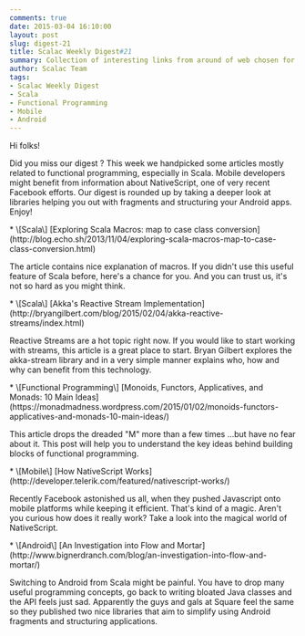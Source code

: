 ```yaml
---
comments: true
date: 2015-03-04 16:10:00
layout: post
slug: digest-21
title: Scalac Weekly Digest#21
summary: Collection of interesting links from around of web chosen for you by Scalac team
author: Scalac Team
tags:
- Scalac Weekly Digest
- Scala
- Functional Programming
- Mobile
- Android
---
```


Hi folks!

Did you miss our digest ? This week we handpicked some articles mostly related to functional programming, especially in Scala. Mobile developers might benefit from information about NativeScript, one of very recent Facebook efforts. Our digest is rounded up by taking a deeper look at libraries helping you out with fragments and structuring your Android apps. Enjoy! 

<p id="1"></p>
* \[Scala\] [Exploring Scala Macros: map to case class conversion](http://blog.echo.sh/2013/11/04/exploring-scala-macros-map-to-case-class-conversion.html) 

The article contains nice explanation of macros. If you didn't use this useful feature of Scala before, here's a chance for you. And you can trust us, it's not so hard as you might think.

<p id="2"></p>
* \[Scala\] [Akka's Reactive Stream Implementation](http://bryangilbert.com/blog/2015/02/04/akka-reactive-streams/index.html) 

Reactive Streams are a hot topic right now. If you would like to start working with streams, this article is a great place to start. Bryan Gilbert explores the akka-stream library and in a very simple manner explains who, how and why can benefit from this technology. 

<p id="3"></p>
* \[Functional Programming\] [Monoids, Functors, Applicatives, and Monads: 10 Main Ideas](https://monadmadness.wordpress.com/2015/01/02/monoids-functors-applicatives-and-monads-10-main-ideas/)

This article drops the dreaded "M" more than a few times ...but have no fear about it. This post will help you to understand the key ideas behind building blocks of functional programming.

<p id="4"></p>
* \[Mobile\] [How NativeScript Works](http://developer.telerik.com/featured/nativescript-works/) 

Recently Facebook astonished us all, when they pushed Javascript onto mobile platforms while keeping it efficient. That's kind of a magic. Aren't you curious how does it really work? Take a look into the magical world of NativeScript.

<p id="5"></p>
* \[Android\] [An Investigation into Flow and Mortar](http://www.bignerdranch.com/blog/an-investigation-into-flow-and-mortar/) 

Switching to Android from Scala might be painful. You have to drop many useful programming concepts, go back to writing bloated Java classes and the API feels just sad. Apparently the guys and gals at Square feel the same so they published two nice libraries that aim to simplify using Android fragments and structuring applications.

